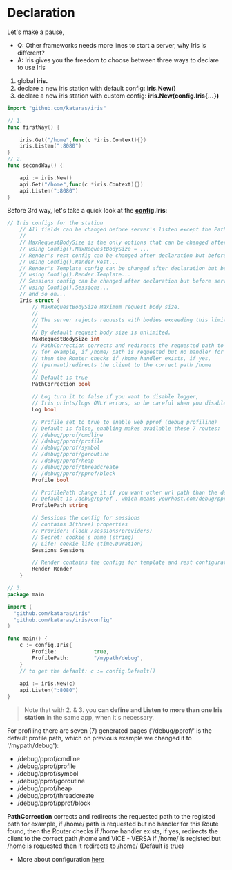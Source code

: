 # Declaration

Let's make a pause,

- Q: Other frameworks needs more lines to start a server, why Iris is different?
- A: Iris gives you the freedom to choose between three ways to declare to use Iris

 1. global **iris.**
 2. declare a new iris station with default config: **iris.New()**
 3. declare a new iris station with custom config: **iris.New(config.Iris{...})**



```go
import "github.com/kataras/iris"

// 1.
func firstWay() {

	iris.Get("/home",func(c *iris.Context){})
	iris.Listen(":8080")
}
// 2.
func secondWay() {

	api := iris.New()
	api.Get("/home",func(c *iris.Context){})
	api.Listen(":8080")
}
```

Before 3rd way, let's take a quick look at the **[config](configuration.md).Iris**:
```go
// Iris configs for the station
	// All fields can be changed before server's listen except the PathCorrection field
	//
	// MaxRequestBodySize is the only options that can be changed after server listen -
	// using Config().MaxRequestBodySize = ...
	// Render's rest config can be changed after declaration but before server's listen -
	// using Config().Render.Rest...
	// Render's Template config can be changed after declaration but before server's listen -
	// using Config().Render.Template...
	// Sessions config can be changed after declaration but before server's listen -
	// using Config().Sessions...
	// and so on...
	Iris struct {
		// MaxRequestBodySize Maximum request body size.
		//
		// The server rejects requests with bodies exceeding this limit.
		//
		// By default request body size is unlimited.
		MaxRequestBodySize int
		// PathCorrection corrects and redirects the requested path to the registed path
		// for example, if /home/ path is requested but no handler for this Route found,
		// then the Router checks if /home handler exists, if yes,
		// (permant)redirects the client to the correct path /home
		//
		// Default is true
		PathCorrection bool

		// Log turn it to false if you want to disable logger,
		// Iris prints/logs ONLY errors, so be careful when you disable it
		Log bool

		// Profile set to true to enable web pprof (debug profiling)
		// Default is false, enabling makes available these 7 routes:
		// /debug/pprof/cmdline
		// /debug/pprof/profile
		// /debug/pprof/symbol
		// /debug/pprof/goroutine
		// /debug/pprof/heap
		// /debug/pprof/threadcreate
		// /debug/pprof/pprof/block
		Profile bool

		// ProfilePath change it if you want other url path than the default
		// Default is /debug/pprof , which means yourhost.com/debug/pprof
		ProfilePath string

		// Sessions the config for sessions
		// contains 3(three) properties
		// Provider: (look /sessions/providers)
		// Secret: cookie's name (string)
		// Life: cookie life (time.Duration)
		Sessions Sessions

		// Render contains the configs for template and rest configuration
		Render Render
	}
```
```go
// 3.
package main 

import (
  "github.com/kataras/iris"
  "github.com/kataras/iris/config"
)

func main() {
	c := config.Iris{
		Profile:            true,
		ProfilePath:        "/mypath/debug",
	}
    // to get the default: c := config.Default()
    
	api := iris.New(c)
	api.Listen(":8080")
}

```

> Note that with 2. & 3. you **can define and Listen to more than one Iris station** in the
> same app, when it's necessary.



For profiling  there are seven (7) generated pages ('/debug/pprof/' is the default profile path, which on previous example we changed it to '/mypath/debug'):

 -  /debug/pprof/cmdline
 -  /debug/pprof/profile
 -  /debug/pprof/symbol
 -  /debug/pprof/goroutine
 -  /debug/pprof/heap
 -  /debug/pprof/threadcreate
 -  /debug/pprof/pprof/block


**PathCorrection**
corrects and redirects the requested path to the registed path
for example, if /home/ path is requested but no handler for this Route found,
then the Router checks if /home handler exists, if yes, redirects the client to the correct path /home
and VICE - VERSA if /home/ is registed but /home is requested then it redirects to /home/ (Default is true)

-  More about configuration [here](configuration.md)